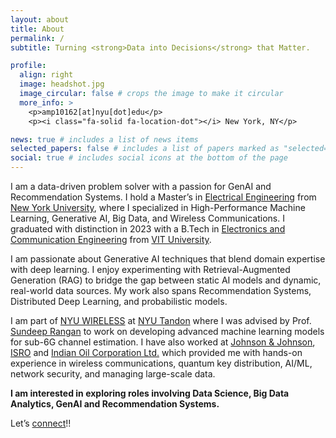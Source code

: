 ```yaml
---
layout: about
title: About
permalink: /
subtitle: Turning <strong>Data into Decisions</strong> that Matter.

profile:
  align: right
  image: headshot.jpg
  image_circular: false # crops the image to make it circular
  more_info: >
    <p>amp10162[at]nyu[dot]edu</p>
    <p><i class="fa-solid fa-location-dot"></i> New York, NY</p>

news: true # includes a list of news items
selected_papers: false # includes a list of papers marked as "selected={true}"
social: true # includes social icons at the bottom of the page
---
```


I am a data-driven problem solver with a passion for GenAI and Recommendation Systems. I hold a Master’s in [Electrical Engineering](https://engineering.nyu.edu/academics/departments/electrical-and-computer-engineering) from [New York University](https://www.nyu.edu/), where I specialized in High-Performance Machine Learning, Generative AI, Big Data, and Wireless Communications. I graduated with distinction in 2023 with a B.Tech in [Electronics and Communication Engineering](https://vit.ac.in/schools/school-of-electronics-engineering) from [VIT University](https://vit.ac.in/).

I am passionate about Generative AI techniques that blend domain expertise with deep learning. I enjoy experimenting with Retrieval-Augmented Generation (RAG) to bridge the gap between static AI models and dynamic, real-world data sources. My work also spans Recommendation Systems, Distributed Deep Learning, and probabilistic models.

I am part of [NYU WIRELESS](https://engineering.nyu.edu/research-innovation/centers/nyu-wireless) at [NYU Tandon](https://engineering.nyu.edu/) where I was advised by Prof. [Sundeep Rangan](https://engineering.nyu.edu/faculty/sundeep-rangan) to work on developing advanced machine learning models for sub-6G channel estimation. I have also worked at [Johnson & Johnson](https://thenext.jnjmedtech.com/), [ISRO](https://www.isro.gov.in/) and [Indian Oil Corporation Ltd.](https://www.iocl.com/) which provided me with hands-on experience in wireless communications, quantum key distribution, AI/ML, network security, and managing large-scale data.

**I am interested in exploring roles involving Data Science, Big Data Analytics, GenAI and Recommendation Systems.**

Let’s [connect](https://www.linkedin.com/in/panuj/)!!
